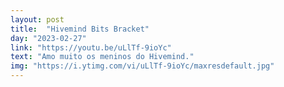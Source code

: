 ```yaml
---
layout: post
title:  "Hivemind Bits Bracket"
day: "2023-02-27" 
link: "https://youtu.be/uLlTf-9ioYc"
text: "Amo muito os meninos do Hivemind."
img: "https://i.ytimg.com/vi/uLlTf-9ioYc/maxresdefault.jpg"
---
```

